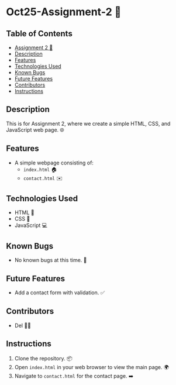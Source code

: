 # Oct25-Assignment-2 🎉

## Table of Contents
- [Assignment 2 🎉](#assignment-2)
- [Description](#description)
- [Features](#features)
- [Technologies Used](#technologies-used)
- [Known Bugs](#known-bugs)
- [Future Features](#future-features)
- [Contributors](#contributors)
- [Instructions](#instructions)

## Description
This is for Assignment 2, where we create a simple HTML, CSS, and JavaScript web page. 🌐

## Features
- A simple webpage consisting of:
  - `index.html` 🏠
  - `contact.html` ✉️

## Technologies Used
- HTML 📄
- CSS 🎨
- JavaScript 💻

## Known Bugs
- No known bugs at this time. 🐞

## Future Features
- Add a contact form with validation. ✅

## Contributors
- Del 👩‍💻

## Instructions
1. Clone the repository. 📦
2. Open `index.html` in your web browser to view the main page. 🌍
3. Navigate to `contact.html` for the contact page. ➡️
